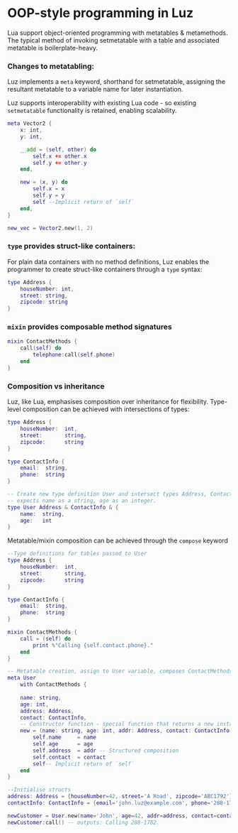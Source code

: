 # OOP-style programming in Luz
Lua support object-oriented programming with metatables & metamethods. The typical method of invoking setmetatable with a table and associated metatable is boilerplate-heavy.

### Changes to metatabling:
Luz implements a `meta` keyword, shorthand for setmetatable, assigning the resultant metatable to a variable name for later instantiation. 

Luz supports interoperability with existing Lua code - so existing `setmetatable` functionality is retained, enabling scalability.
```lua
meta Vector2 {
    x: int,
    y: int,

    __add = (self, other) do
        self.x += other.x
        self.y += other.y
    end,

    new = (x, y) do
        self.x = x
        self.y = y
        self --Implicit return of `self` 
    end,
}

new_vec = Vector2.new(1, 2)
```

### `type` provides struct-like containers:
For plain data containers with no method definitions, Luz enables the programmer to create struct-like containers through a `type` syntax:

```lua
type Address {
    houseNumber: int,
    street: string, 
    zipcode: string
}
```

### `mixin` provides composable method signatures
```lua
mixin ContactMethods {
    call(self) do
        telephone:call(self.phone)
    end
}
```

### Composition vs inheritance
Luz, like Lua, emphasises composition over inheritance for flexibility.
Type-level composition can be achieved with intersections of types:

```lua
type Address {
    houseNumber:  int,
    street:       string, 
    zipcode:      string
}

type ContactInfo {
    email:  string,
    phone:  string
}

-- Create new type definition User and intersect types Address, ContactInfo with a new tabled type which
-- expects name as a string, age as an integer.
type User Address & ContactInfo & {
    name:  string,
    age:   int
}
```

Metatable/mixin composition can be achieved through the `compose` keyword
```lua
--Type definitions for tables passed to User
type Address {
    houseNumber:  int,
    street:       string, 
    zipcode:      string
}

type ContactInfo {
    email:  string,
    phone:  string
}

mixin ContactMethods {
    call = (self) do
        print %"Calling {self.contact.phone}."
    end
}

-- Metatable creation, assign to User variable, composes ContactMethods with new metatable.
meta User 
    with ContactMethods {
    
    name: string,
    age: int,
    address: Address,
    contact: ContactInfo,
    -- Constructor function - special function that returns a new instance of the table/metatable User.
    new = (name: string, age: int, addr: Address, contact: ContactInfo) do
        self.name     = name
        self.age      = age
        self.address  = addr -- Structured composition
        self.contact  = contact
        self-- Implicit return of `self` 
    end
}

--Initialise structs
address: Address = {houseNumber=42, street='A Road', zipcode='ABC1792'}
contactInfo: ContactInfo = {email='john.luz@example.com', phone='288-1782'}

newCustomer = User.new(name='John', age=42, addr=address, contact=contactInfo)
newCustomer:call() -- outputs: Calling 288-1782.
```